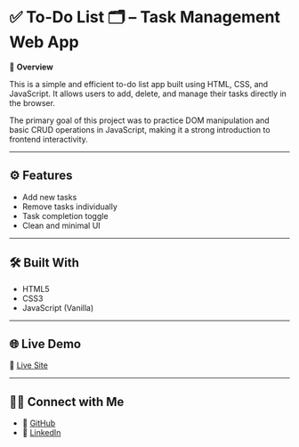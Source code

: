 # ✅ To-Do List 🗂️ – Task Management Web App

📌 **Overview**

This is a simple and efficient to-do list app built using HTML, CSS, and JavaScript. It allows users to add, delete, and manage their tasks directly in the browser.

The primary goal of this project was to practice DOM manipulation and basic CRUD operations in JavaScript, making it a strong introduction to frontend interactivity.

---

## ⚙️ Features

- Add new tasks
- Remove tasks individually
- Task completion toggle
- Clean and minimal UI

---

## 🛠️ Built With

- HTML5
- CSS3
- JavaScript (Vanilla)

---

## 🌐 Live Demo

🔗 [Live Site](#)

---

## 🙋‍♂️ Connect with Me

- 🔗 [GitHub](https://github.com/TanmayMargaj35)
- 💼 [LinkedIn](https://www.linkedin.com/in/tanmay-margaj-5598542bb)
